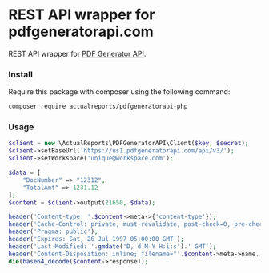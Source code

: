 # REST API wrapper for pdfgeneratorapi.com
REST API wrapper for [PDF Generator API](https://pdfgeneratorapi.com).

### Install
Require this package with composer using the following command:
```bash
composer require actualreports/pdfgeneratorapi-php
```

### Usage
```php
$client = new \ActualReports\PDFGeneratorAPI\Client($key, $secret);
$client->setBaseUrl('https://us1.pdfgeneratorapi.com/api/v3/');
$client->setWorkspace('unique@workspace.com');
```

```php
$data = [
    "DocNumber" => "12312", 
    "TotalAmt" => 1231.12
];
$content = $client->output(21650, $data);
```

```php
header('Content-type: '.$content->meta->{'content-type'});
header('Cache-Control: private, must-revalidate, post-check=0, pre-check=0, max-age=1');
header('Pragma: public');
header('Expires: Sat, 26 Jul 1997 05:00:00 GMT');
header('Last-Modified: '.gmdate('D, d M Y H:i:s').' GMT');
header('Content-Disposition: inline; filename="'.$content->meta->name.'"');
die(base64_decode($content->response));
```
